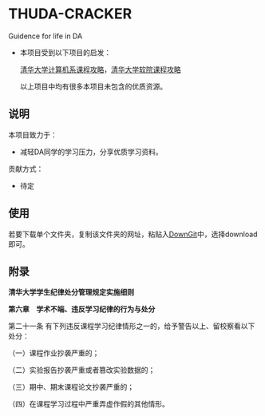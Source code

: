 # THUDA-CRACKER

 Guidence for life in DA

* 本项目受到以下项目的启发：

  [清华大学计算机系课程攻略](https://github.com/PKUanonym/REKCARC-TSC-UHT)，[清华大学软院课程攻略](https://github.com/Starrah/THSS-CRACKER)

  以上项目中均有很多本项目未包含的优质资源。


## 说明

本项目致力于：

* 减轻DA同学的学习压力，分享优质学习资料。

贡献方式：

* 待定

## 使用

若要下载单个文件夹，复制该文件夹的网址，粘贴入[DownGit](https://minhaskamal.github.io/DownGit/#/home)中，选择download即可。

## 附录

**清华大学学生纪律处分管理规定实施细则**

**第六章　学术不端、违反学习纪律的行为与处分**

第二十一条 有下列违反课程学习纪律情形之一的，给予警告以上、留校察看以下处分：

（一）课程作业抄袭严重的；

（二）实验报告抄袭严重或者篡改实验数据的；

（三）期中、期末课程论文抄袭严重的；

（四）在课程学习过程中严重弄虚作假的其他情形。

